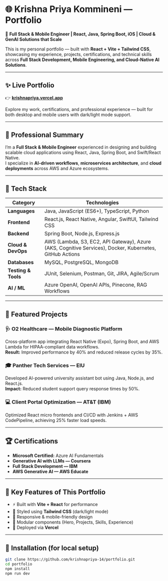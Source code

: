 # 🌐 Krishna Priya Kommineni — Portfolio

🚀 **Full Stack & Mobile Engineer | React, Java, Spring Boot, iOS | Cloud & GenAI Solutions that Scale**

This is my personal portfolio — built with **React + Vite + Tailwind CSS**, showcasing my experience, projects, certifications, and technical skills across **Full Stack Development, Mobile Engineering, and Cloud-Native AI Solutions**.

---

## ✨ Live Portfolio
👉 **[krishnapriya.vercel.app](https://krishnapriya.vercel.app)**

Explore my work, certifications, and professional experience — built for both desktop and mobile users with dark/light mode support.

---

## 💼 Professional Summary

I’m a **Full Stack & Mobile Engineer** experienced in designing and building scalable cloud applications using React, Java, Spring Boot, and Swift/React Native.  
I specialize in **AI-driven workflows**, **microservices architecture**, and **cloud deployments** across AWS and Azure ecosystems.

---

## 🧠 Tech Stack

| Category | Technologies |
|-----------|---------------|
| **Languages** | Java, JavaScript (ES6+), TypeScript, Python |
| **Frontend** | React.js, React Native, Angular, SwiftUI, Tailwind CSS |
| **Backend** | Spring Boot, Node.js, Express.js |
| **Cloud & DevOps** | AWS (Lambda, S3, EC2, API Gateway), Azure (AKS, Cognitive Services), Docker, Kubernetes, GitHub Actions |
| **Databases** | MySQL, PostgreSQL, MongoDB |
| **Testing & Tools** | JUnit, Selenium, Postman, Git, JIRA, Agile/Scrum |
| **AI / ML** | Azure OpenAI, OpenAI APIs, Pinecone, RAG Workflows |

---

## 🧩 Featured Projects

### 🩺 **O2 Healthcare — Mobile Diagnostic Platform**
Cross-platform app integrating React Native (Expo), Spring Boot, and AWS Lambda for HIPAA-compliant data workflows.  
**Result:** Improved performance by 40% and reduced release cycles by 35%.

### 🎓 **Panther Tech Services — EIU**
Developed AI-powered university assistant bot using Java, Node.js, and React.js.  
**Impact:** Reduced student support query response times by 50%.

### 💻 **Client Portal Optimization — AT&T (IBM)**
Optimized React micro frontends and CI/CD with Jenkins + AWS CodePipeline, achieving 25% faster load speeds.

---

## 🏆 Certifications

- **Microsoft Certified:** Azure AI Fundamentals  
- **Generative AI with LLMs — Coursera**  
- **Full Stack Development — IBM**  
- **AWS Generative AI — AWS Educate**

---

## 📱 Key Features of This Portfolio

- ⚡ Built with **Vite + React** for performance  
- 🎨 Styled using **Tailwind CSS** (dark/light mode)  
- 📱 Responsive & mobile-friendly design  
- 🧭 Modular components (Hero, Projects, Skills, Experience)  
- 🚀 Deployed via **Vercel**

---

## 🧰 Installation (for local setup)

```bash
git clone https://github.com/krishnapriya-14/portfolio.git
cd portfolio
npm install
npm run dev
